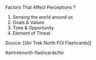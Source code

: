 Factors That Affect Perceptions
?
1. Sensing the world around us
2. Goals & Values
3. Time & Opportunity
4. Element of Threat
<!--SR:!2022-10-03,2,210-->

Source: [[Air Trek North FOI Flashcards]]

#airtreknorth-flashcards/foi